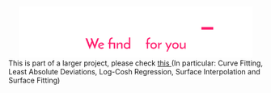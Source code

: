 <div align='center'>
<img src="/Logo For Dark.png" title="You need the dark theme. Now." height="100">
     </div>
This is part of a larger project, please check <a href='https://github.com/abdullahalshawafi/Mathemati_'> this </a> (In particular: Curve Fitting, Least Absolute Deviations, Log-Cosh Regression, Surface Interpolation and Surface Fitting)
